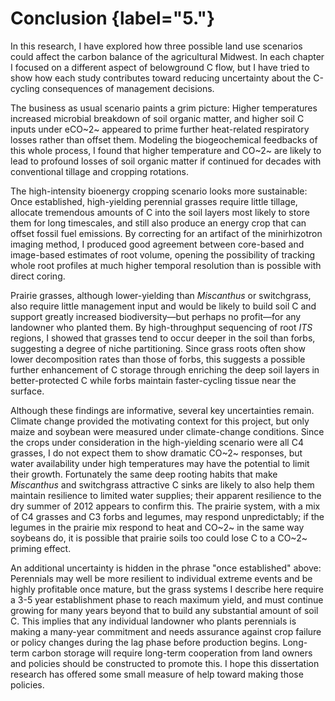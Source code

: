 
# Conclusion {label="&#53;."}

In this research, I have explored how three possible land use scenarios could affect the carbon balance of the agricultural Midwest. In each chapter I focused on a different aspect of belowground C flow, but I have tried to show how each study contributes toward reducing uncertainty about the C-cycling consequences of management decisions.

The business as usual scenario paints a grim picture: Higher temperatures increased microbial breakdown of soil organic matter, and higher soil C inputs under eCO~2~ appeared to prime further heat-related respiratory losses rather than offset them. Modeling the biogeochemical feedbacks of this whole process, I found that higher temperature and CO~2~ are likely to lead to profound losses of soil organic matter if continued for decades with conventional tillage and cropping rotations. 

The high-intensity bioenergy cropping scenario looks more sustainable: Once established, high-yielding perennial grasses require little tillage, allocate tremendous amounts of C into the soil layers most likely to store them for long timescales, and still also produce an energy crop that can offset fossil fuel emissions. By correcting for an artifact of the minirhizotron imaging method, I produced good agreement between core-based and image-based estimates of root volume, opening the possibility of tracking whole root profiles at much higher temporal resolution than is possible with direct coring.

Prairie grasses, although lower-yielding than *Miscanthus* or switchgrass, also require little management input and would be likely to build soil C and support greatly increased biodiversity—but perhaps no profit—for any landowner who planted them. By high-throughput sequencing of root *ITS* regions, I showed that grasses tend to occur deeper in the soil than forbs, suggesting a degree of niche partitioning. Since grass roots often show lower decomposition rates than those of forbs, this suggests a possible further enhancement of C storage through enriching the deep soil layers in better-protected C while forbs maintain faster-cycling tissue near the surface. 

Although these findings are informative, several key uncertainties remain. Climate change provided the motivating context for this project, but only maize and soybean were measured under climate-change conditions. Since the crops under consideration in the high-yielding scenario were all C4 grasses, I do not expect them to show dramatic CO~2~ responses, but water availability under high temperatures may have the potential to limit their growth. Fortunately the same deep rooting habits that make *Miscanthus* and switchgrass attractive C sinks are likely to also help them maintain resilience to limited water supplies; their apparent resilience to the dry summer of 2012 appears to confirm this. The prairie system, with a mix of C4 grasses and C3 forbs and legumes, may respond unpredictably; if the legumes in the prairie mix respond to heat and CO~2~ in the same way soybeans do, it is possible that prairie soils too could lose C to a CO~2~ priming effect.

An additional uncertainty is hidden in the phrase "once established" above: Perennials may well be more resilient to individual extreme events and be highly profitable once mature, but the grass systems I describe here require a 3-5 year establishment phase to reach maximum yield, and must continue growing for many years beyond that to build any substantial amount of soil C. This implies that any individual landowner who plants perennials is making a many-year commitment and needs assurance against crop failure or policy changes during the lag phase before production begins. Long-term carbon storage will require long-term cooperation from land owners and policies should be constructed to promote this. I hope this dissertation research has offered some small measure of help toward making those policies.
